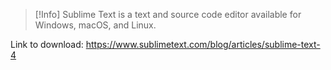 
> [!Info]
> Sublime Text is a text and source code editor available for Windows, macOS, and Linux.

Link to download: https://www.sublimetext.com/blog/articles/sublime-text-4